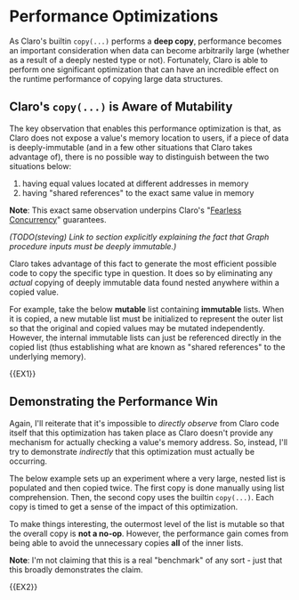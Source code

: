 # Performance Optimizations

As Claro's builtin `copy(...)` performs a **deep copy**, performance becomes an important consideration when data can 
become arbitrarily large (whether as a result of a deeply nested type or not). Fortunately, Claro is able to perform one
significant optimization that can have an incredible effect on the runtime performance of copying large data structures.

## Claro's `copy(...)` is Aware of Mutability

The key observation that enables this performance optimization is that, as Claro does not expose a value's memory 
location to users, if a piece of data is deeply-immutable (and in a few other situations that Claro takes advantage of),
there is no possible way to distinguish between the two situations below:
1. having equal values located at different addresses in memory
2. having "shared references" to the exact same value in memory

<div class="warning">

**Note**: This exact same observation underpins Claro's "[Fearless Concurrency](../../concurrency.md)" guarantees.

_(TODO(steving) Link to section explicitly explaining the fact that Graph procedure inputs must be deeply immutable.)_ 
</div>

Claro takes advantage of this fact to generate the most efficient possible code to copy the specific type in question.
It does so by eliminating any _actual_ copying of deeply immutable data found nested anywhere within a copied value.

For example, take the below **mutable** list containing **immutable** lists. When it is copied, a new mutable list must
be initialized to represent the outer list so that the original and copied values may be mutated independently. However,
the internal immutable lists can just be referenced directly in the copied list (thus establishing what are known as 
"shared references" to the underlying memory). 

{{EX1}}

## Demonstrating the Performance Win

Again, I'll reiterate that it's impossible to _directly observe_ from Claro code itself that this optimization has taken
place as Claro doesn't provide any mechanism for actually checking a value's memory address. So, instead, I'll try to
demonstrate _indirectly_ that this optimization must actually be occurring. 

The below example sets up an experiment where a very large, nested list is populated and then copied twice. The first 
copy is done manually using list comprehension. Then, the second copy uses the builtin `copy(...)`. Each copy is timed
to get a sense of the impact of this optimization. 

To make things interesting, the outermost level of the list is mutable so that the overall copy is **not a no-op**. 
However, the performance gain comes from being able to avoid the unnecessary copies **all** of the inner lists. 

<div class="warning">

**Note**: I'm not claiming that this is a real "benchmark" of any sort - just that this broadly demonstrates the claim.
</div>


{{EX2}}